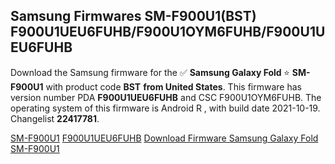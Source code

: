 <h2>Samsung Firmwares SM-F900U1(BST) F900U1UEU6FUHB/F900U1OYM6FUHB/F900U1UEU6FUHB</h2>
Download the Samsung firmware for the ✅ <strong>Samsung Galaxy Fold </strong> ⭐ <strong>SM-F900U1</strong> with product code <strong>BST</strong> <strong> from United States</strong>. This firmware has version number PDA <strong>F900U1UEU6FUHB</strong> and CSC F900U1OYM6FUHB. The operating system of this firmware is Android R , with build date 2021-10-19. Changelist <strong>22417781</strong>.


[SM-F900U1](https://samfirm.shop/samsung/model/SM-F900U1)
[F900U1UEU6FUHB](https://samfirm.shop/samsung/pda/F900U1UEU6FUHB)
[Download Firmware Samsung Galaxy Fold SM-F900U1](https://samfirm.shop/samsung/firmware/465946)
